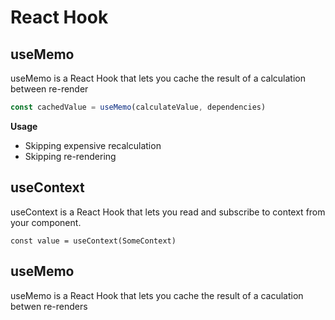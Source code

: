 # React Hook

## useMemo

useMemo is a React Hook that lets you cache the result of a calculation between re-render

```js
const cachedValue = useMemo(calculateValue, dependencies)
```

**Usage**

- Skipping expensive recalculation
- Skipping re-rendering

## useContext

useContext is a React Hook that lets you read and subscribe to context from your component.

```tsx
const value = useContext(SomeContext)
```

## useMemo

useMemo is a React Hook that lets you cache the result of a caculation betwen re-renders